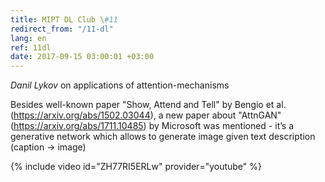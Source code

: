 ```yaml
---
title: MIPT DL Club \#11
redirect_from: "/11-dl"
lang: en
ref: 11dl
date: 2017-09-15 03:00:01 +03:00
---
```


_Danil Lykov_ on applications of attention-mechanisms

Besides well-known paper "Show, Attend and Tell" by Bengio et al. (https://arxiv.org/abs/1502.03044), a new paper about "AttnGAN" (https://arxiv.org/abs/1711.10485) by Microsoft was mentioned - it’s a generative network which allows to generate image given text description (caption -> image)

{% include video id="ZH77RI5ERLw" provider="youtube" %}
